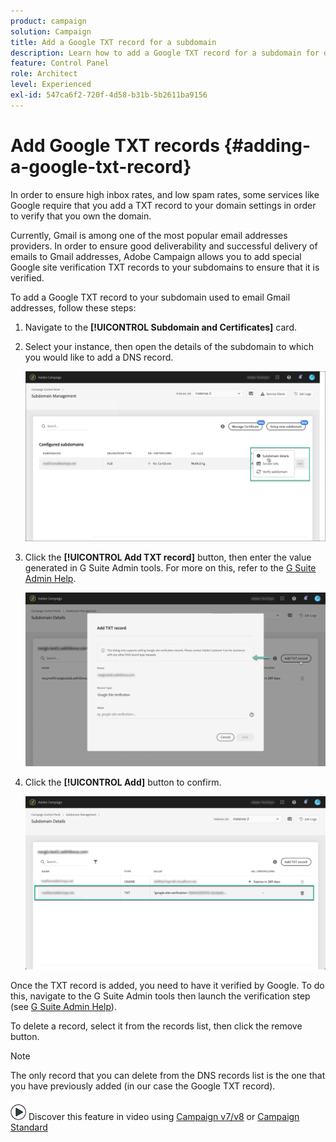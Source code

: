 ```yaml
---
product: campaign
solution: Campaign 
title: Add a Google TXT record for a subdomain
description: Learn how to add a Google TXT record for a subdomain for domain ownership verification.
feature: Control Panel
role: Architect
level: Experienced
exl-id: 547ca6f2-720f-4d58-b31b-5b2611ba9156
---
```

# Add Google TXT records {#adding-a-google-txt-record}

In order to ensure high inbox rates, and low spam rates, some services like Google require that you add a TXT record to your domain settings in order to verify that you own the domain.

Currently, Gmail is among one of the most popular email addresses providers. In order to ensure good deliverability and successful delivery of emails to Gmail addresses, Adobe Campaign allows you to add special Google site verification TXT records to your subdomains to ensure that it is verified.

To add a Google TXT record to your subdomain used to email Gmail addresses, follow these steps:

1. Navigate to the **[!UICONTROL Subdomain and Certificates]** card.

1. Select your instance, then open the details of the subdomain to which you would like to add a DNS record.

    ![](assets/txt_subdomaindetails.png)

1. Click the **[!UICONTROL Add TXT record]** button, then enter the value generated in G Suite Admin tools. For more on this, refer to the [G Suite Admin Help](https://support.google.com/a/answer/183895).

    ![](assets/txt_addtxt.png)

1. Click the **[!UICONTROL Add]** button to confirm.

    ![](assets/txt_txtadded.png)

Once the TXT record is added, you need to have it verified by Google. To do this, navigate to the G Suite Admin tools then launch the verification step (see [G Suite Admin Help](https://support.google.com/a/answer/183895)).

To delete a record, select it from the records list, then click the remove button.

>[!NOTE]
>
>The only record that you can delete from the DNS records list is the one that you have previously added (in our case the Google TXT record).

![](assets/do-not-localize/how-to-video.png) Discover this feature in video using [Campaign v7/v8](https://experienceleague.adobe.com/docs/campaign-classic-learn/control-panel/subdomains-and-certificates/google-txt-record-management.html#subdomains-and-certificates) or [Campaign Standard](https://experienceleague.adobe.com/docs/campaign-standard-learn/control-panel/subdomains-and-certificates/google-txt-record-management.html#subdomains-and-certificates)
